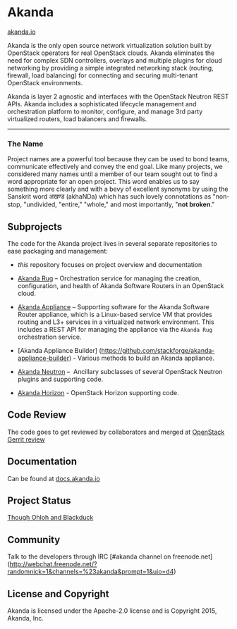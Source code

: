 # Akanda
[akanda.io](https://akanda.io)

Akanda is the only open source network virtualization solution built by OpenStack 
operators for real OpenStack clouds. Akanda eliminates the need for complex SDN 
controllers, overlays and multiple plugins for cloud networking by providing a
simple integrated networking stack (routing, firewall, load balancing) for 
connecting and securing multi-tenant OpenStack environments. 

Akanda is layer 2 agnostic and interfaces with the OpenStack Neutron REST APIs.
Akanda includes a sophisticated lifecycle management and orchestration platform
to monitor, configure, and manage 3rd party virtualized routers, load balancers
and firewalls.

----

### The Name

Project names are a powerful tool because they can be used to bond teams,
communicate effectively and convey the end goal. Like many projects, we
considered many names until a member of our team sought out to find a word
appropriate for an open project. This word enables us to say something more
clearly and with a bevy of excellent synonyms by using the Sanskrit word
अखण्ड (akhaNDa) which has such lovely connotations as "non-stop, "undivided,
"entire," "whole," and most importantly, "**not broken**."


## Subprojects

The code for the Akanda project lives in several separate repositories to ease
packaging and management:


  * *this* repository focuses on project overview and documentation

  * [Akanda Rug](https://github.com/stackforge/akanda-rug) – Orchestration
    service for managing the creation, configuration, and health of Akanda
    Software Routers in an OpenStack cloud.

  * [Akanda Appliance](https://github.com/stackforge/akanda-appliance) –
    Supporting software for the Akanda Software Router appliance, which is
    a Linux-based service VM that provides routing and L3+ services in
    a virtualized network environment. This includes a REST API for managing
    the appliance via the `Akanda Rug` orchestration service.

  * [Akanda Appliance Builder] (https://github.com/stackforge/akanda-appliance-builder) -
    Various methods to build an Akanda appliance.

  * [Akanda Neutron](https://github.com/stackforge/akanda-neutron) – 
    Ancillary subclasses of several OpenStack Neutron plugins and supporting code.

  * [Akanda Horizon](https://github.com/stackforge/akanda-horizon) -
    OpenStack Horizon supporting code.


## Code Review

The code goes to get reviewed by collaborators and merged at
[OpenStack Gerrit review](https://review.openstack.org)

## Documentation

Can be found at [docs.akanda.io](http://docs.akanda.io)


## Project Status

[Though Ohloh and Blackduck](https://www.openhub.net/p/akanda)


## Community

Talk to the developers through IRC [#akanda channel on freenode.net]
(http://webchat.freenode.net/?randomnick=1&channels=%23akanda&prompt=1&uio=d4)


## License and Copyright

Akanda is licensed under the Apache-2.0 license and is Copyright 2015,
Akanda, Inc.
